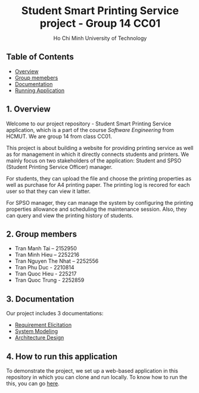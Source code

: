 <!-- # Student Smart Printing Service project - Group 14 CC01 -->

<div style="text-align:center">
    <div style="font-size:2em;font-weight:bold">
    Student Smart Printing Service project - Group 14 CC01
    </div>
    <p>Ho Chi Minh University of Technology</p>
</div>

## Table of Contents
- [Overview](#1-overview)
- [Group memebers](#2-group-members)
- [Documentation](#3-documentation)
- [Running Application](#4-how-to-run-this-application)

## 1. Overview
Welcome to our project repository - Student Smart Printing Service application, which is a part of the course *Software Engineering* from HCMUT. We are group 14 from class CC01.

This project is about building a website for providing printing service as well as for management in which it directly connects students and printers. We mainly focus on two stakeholders of the application: Student and SPSO (Student Printing Service Officer) manager.

For students, they can upload the file and choose the printing properties as well as purchase for A4 printing paper. The printing log is recored for each user so that they can view it latter.

For SPSO manager, they can manage the system by configuring the printing properties allowance and scheduling the maintenance session. Also, they can query and view the printing history of students.

## 2. Group members

- Tran Manh Tai – 2152950
- Tran Minh Hieu – 2252216
- Tran Nguyen The Nhat – 2252556
- Tran Phu Duc - 2210814
- Tran Quoc Hieu - 225217
- Tran Quoc Trung - 2252859

## 3. Documentation
Our project includes 3 documentations:

- [Requirement Elicitation](docs/Requirements.md)
- [System Modeling](docs/System%20Modeling.md)
- [Architecture Design](docs/Architecture%20Design.md)

## 4. How to run this application
To demonstrate the project, we set up a web-based application in this repository in which you can clone and run locally. To know how to run the this, you can go [here](src/README.md).
